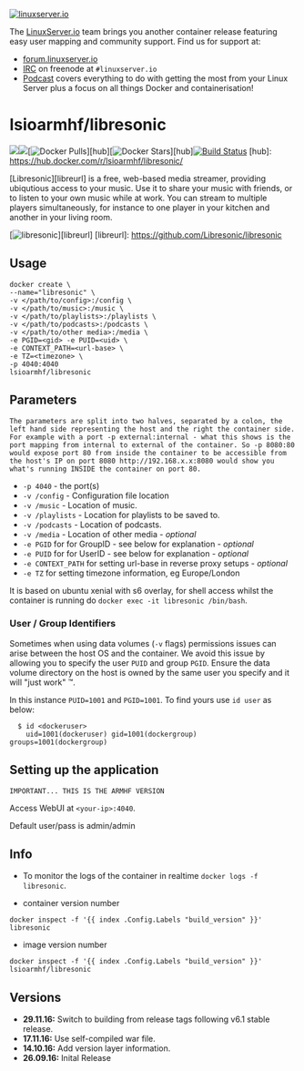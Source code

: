 [linuxserverurl]: https://linuxserver.io
[forumurl]: https://forum.linuxserver.io
[ircurl]: https://www.linuxserver.io/irc/
[podcasturl]: https://www.linuxserver.io/podcast/

[![linuxserver.io](https://raw.githubusercontent.com/linuxserver/docker-templates/master/linuxserver.io/img/linuxserver_medium.png)][linuxserverurl]

The [LinuxServer.io][linuxserverurl] team brings you another container release featuring easy user mapping and community support. Find us for support at:
* [forum.linuxserver.io][forumurl]
* [IRC][ircurl] on freenode at `#linuxserver.io`
* [Podcast][podcasturl] covers everything to do with getting the most from your Linux Server plus a focus on all things Docker and containerisation!

# lsioarmhf/libresonic
[![](https://images.microbadger.com/badges/version/lsioarmhf/libresonic.svg)](https://microbadger.com/images/lsioarmhf/libresonic "Get your own version badge on microbadger.com")[![](https://images.microbadger.com/badges/image/lsioarmhf/libresonic.svg)](https://microbadger.com/images/lsioarmhf/libresonic "Get your own image badge on microbadger.com")[![Docker Pulls](https://img.shields.io/docker/pulls/lsioarmhf/libresonic.svg)][hub][![Docker Stars](https://img.shields.io/docker/stars/lsioarmhf/libresonic.svg)][hub][![Build Status](http://jenkins.linuxserver.io:8080/buildStatus/icon?job=Dockers/LinuxServer.io-armhf/lsioarmhf-libresonic)](http://jenkins.linuxserver.io:8080/job/Dockers/job/LinuxServer.io-armhf/job/lsioarmhf-libresonic/)
[hub]: https://hub.docker.com/r/lsioarmhf/libresonic/


[Libresonic][libreurl] is a free, web-based media streamer, providing ubiqutious access to your music. Use it to share your music with friends, or to listen to your own music while at work. You can stream to multiple players simultaneously, for instance to one player in your kitchen and another in your living room.

[![libresonic](https://raw.githubusercontent.com/linuxserver/docker-templates/master/linuxserver.io/img/libresonic.png)][libreurl]
[libreurl]: https://github.com/Libresonic/libresonic

## Usage

```
docker create \
--name="libresonic" \
-v </path/to/config>:/config \
-v </path/to/music>:/music \
-v </path/to/playlists>:/playlists \
-v </path/to/podcasts>:/podcasts \
-v </path/to/other media>:/media \
-e PGID=<gid> -e PUID=<uid> \
-e CONTEXT_PATH=<url-base> \
-e TZ=<timezone> \
-p 4040:4040
lsioarmhf/libresonic
```

## Parameters

`The parameters are split into two halves, separated by a colon, the left hand side representing the host and the right the container side. 
For example with a port -p external:internal - what this shows is the port mapping from internal to external of the container.
So -p 8080:80 would expose port 80 from inside the container to be accessible from the host's IP on port 8080
http://192.168.x.x:8080 would show you what's running INSIDE the container on port 80.`


* `-p 4040` - the port(s)
* `-v /config` - Configuration file location
* `-v /music` - Location of music.
* `-v /playlists` - Location for playlists to be saved to.
* `-v /podcasts` - Location of podcasts.
* `-v /media` - Location of other media - *optional*
* `-e PGID` for for GroupID - see below for explanation - *optional*
* `-e PUID` for for UserID - see below for explanation - *optional*
* `-e CONTEXT_PATH` for setting url-base in reverse proxy setups - *optional*
* `-e TZ` for setting timezone information, eg Europe/London

It is based on ubuntu xenial with s6 overlay, for shell access whilst the container is running do `docker exec -it libresonic /bin/bash`.

### User / Group Identifiers

Sometimes when using data volumes (`-v` flags) permissions issues can arise between the host OS and the container. We avoid this issue by allowing you to specify the user `PUID` and group `PGID`. Ensure the data volume directory on the host is owned by the same user you specify and it will "just work" ™.

In this instance `PUID=1001` and `PGID=1001`. To find yours use `id user` as below:

```
  $ id <dockeruser>
    uid=1001(dockeruser) gid=1001(dockergroup) groups=1001(dockergroup)
```

## Setting up the application
`IMPORTANT... THIS IS THE ARMHF VERSION`

Access WebUI at `<your-ip>:4040`.

Default user/pass is admin/admin

## Info

* To monitor the logs of the container in realtime `docker logs -f libresonic`.

* container version number 

`docker inspect -f '{{ index .Config.Labels "build_version" }}' libresonic`

* image version number

`docker inspect -f '{{ index .Config.Labels "build_version" }}' lsioarmhf/libresonic`

## Versions

+ **29.11.16:** Switch to building from release tags following v6.1 stable release.
+ **17.11.16:** Use self-compiled war file.
+ **14.10.16:** Add version layer information.
+ **26.09.16:** Inital Release
